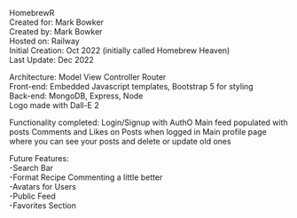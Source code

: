 HomebrewR <br/> 
Created for: Mark Bowker<br/>
Created by: Mark Bowker <br/>
Hosted on: Railway<br/>
Initial Creation: Oct 2022 (initially called Homebrew Heaven) <br/>
Last Update: Dec 2022<br/>

Architecture: Model View Controller Router <br/>
Front-end: Embedded Javascript templates, Bootstrap 5 for styling <br/>
Back-end: MongoDB,  Express, Node <br/>
Logo made with Dall-E 2

Functionality completed:
Login/Signup with AuthO
Main feed populated with posts
Comments and Likes on Posts when logged in
Main profile page where you can see your posts and delete or update old ones

Future Features:<br/>
-Search Bar<br/>
-Format Recipe Commenting a little better <br/>
-Avatars for Users <br/>
-Public Feed <br/>
-Favorites Section

